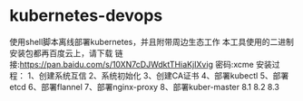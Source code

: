 # kubernetes-devops
使用shell脚本离线部署kubernetes，并且附带周边生态工作
本工具使用的二进制安装包都再百度云上，请下载 链接:https://pan.baidu.com/s/10XN7cDJWdktTHiaKjIXvig  密码:xcme
安装过程：
1、创建系统互信
2、系统初始化
3、创建CA证书
4、部署kubectl
5、部署etcd
6、部署flannel
7、部署nginx-proxy
8、部署kuber-master
8.1
8.2
8.3

